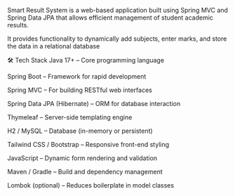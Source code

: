 Smart Result System is a web-based application built using Spring MVC and Spring Data JPA that allows efficient management of student academic results.

It provides functionality to dynamically add subjects, enter marks, and store the data in a relational database

🛠️ Tech Stack
Java 17+ – Core programming language

Spring Boot – Framework for rapid development

Spring MVC – For building RESTful web interfaces

Spring Data JPA (Hibernate) – ORM for database interaction

Thymeleaf  – Server-side templating engine

H2 / MySQL – Database (in-memory or persistent)

Tailwind CSS / Bootstrap – Responsive front-end styling

JavaScript – Dynamic form rendering and validation

Maven / Gradle – Build and dependency management

Lombok (optional) – Reduces boilerplate in model classes
